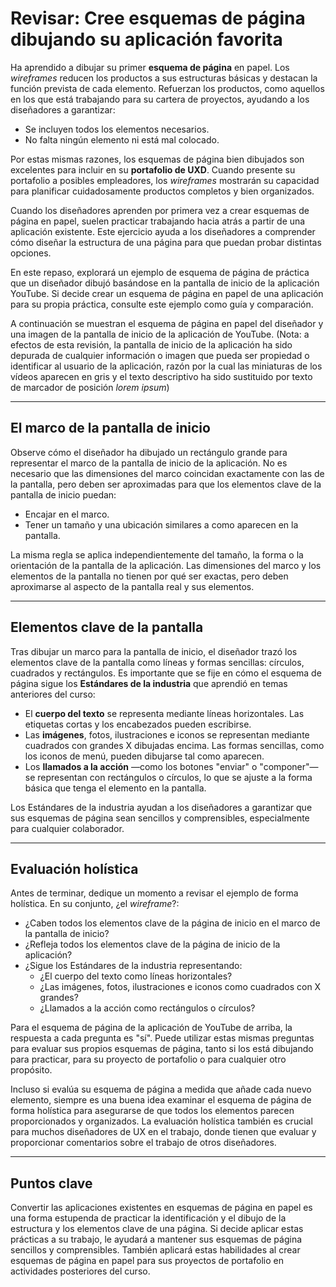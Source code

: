 # Revisar: Cree esquemas de página dibujando su aplicación favorita

Ha aprendido a dibujar su primer **esquema de página** en papel. Los *wireframes* reducen los productos a sus estructuras básicas y destacan la función prevista de cada elemento. Refuerzan los productos, como aquellos en los que está trabajando para su cartera de proyectos, ayudando a los diseñadores a garantizar:

* Se incluyen todos los elementos necesarios.
* No falta ningún elemento ni está mal colocado.

Por estas mismas razones, los esquemas de página bien dibujados son excelentes para incluir en su **portafolio de UXD**. Cuando presente su portafolio a posibles empleadores, los *wireframes* mostrarán su capacidad para planificar cuidadosamente productos completos y bien organizados.

Cuando los diseñadores aprenden por primera vez a crear esquemas de página en papel, suelen practicar trabajando hacia atrás a partir de una aplicación existente. Este ejercicio ayuda a los diseñadores a comprender cómo diseñar la estructura de una página para que puedan probar distintas opciones.

En este repaso, explorará un ejemplo de esquema de página de práctica que un diseñador dibujó basándose en la pantalla de inicio de la aplicación YouTube. Si decide crear un esquema de página en papel de una aplicación para su propia práctica, consulte este ejemplo como guía y comparación.

A continuación se muestran el esquema de página en papel del diseñador y una imagen de la pantalla de inicio de la aplicación de YouTube. (Nota: a efectos de esta revisión, la pantalla de inicio de la aplicación ha sido depurada de cualquier información o imagen que pueda ser propiedad o identificar al usuario de la aplicación, razón por la cual las miniaturas de los vídeos aparecen en gris y el texto descriptivo ha sido sustituido por texto de marcador de posición *lorem ipsum*)

---

## El marco de la pantalla de inicio

Observe cómo el diseñador ha dibujado un rectángulo grande para representar el marco de la pantalla de inicio de la aplicación. No es necesario que las dimensiones del marco coincidan exactamente con las de la pantalla, pero deben ser aproximadas para que los elementos clave de la pantalla de inicio puedan:

* Encajar en el marco.
* Tener un tamaño y una ubicación similares a como aparecen en la pantalla.

La misma regla se aplica independientemente del tamaño, la forma o la orientación de la pantalla de la aplicación. Las dimensiones del marco y los elementos de la pantalla no tienen por qué ser exactas, pero deben aproximarse al aspecto de la pantalla real y sus elementos.

---

## Elementos clave de la pantalla

Tras dibujar un marco para la pantalla de inicio, el diseñador trazó los elementos clave de la pantalla como líneas y formas sencillas: círculos, cuadrados y rectángulos. Es importante que se fije en cómo el esquema de página sigue los **Estándares de la industria** que aprendió en temas anteriores del curso:

* El **cuerpo del texto** se representa mediante líneas horizontales. Las etiquetas cortas y los encabezados pueden escribirse.
* Las **imágenes**, fotos, ilustraciones e iconos se representan mediante cuadrados con grandes X dibujadas encima. Las formas sencillas, como los iconos de menú, pueden dibujarse tal como aparecen.
* Los **llamados a la acción** —como los botones "enviar" o "componer"— se representan con rectángulos o círculos, lo que se ajuste a la forma básica que tenga el elemento en la pantalla.

Los Estándares de la industria ayudan a los diseñadores a garantizar que sus esquemas de página sean sencillos y comprensibles, especialmente para cualquier colaborador.

---

## Evaluación holística

Antes de terminar, dedique un momento a revisar el ejemplo de forma holística. En su conjunto, ¿el *wireframe*?:

* ¿Caben todos los elementos clave de la página de inicio en el marco de la pantalla de inicio?
* ¿Refleja todos los elementos clave de la página de inicio de la aplicación?
* ¿Sigue los Estándares de la industria representando:
    * ¿El cuerpo del texto como líneas horizontales?
    * ¿Las imágenes, fotos, ilustraciones e iconos como cuadrados con X grandes?
    * ¿Llamados a la acción como rectángulos o círculos?

Para el esquema de página de la aplicación de YouTube de arriba, la respuesta a cada pregunta es "sí". Puede utilizar estas mismas preguntas para evaluar sus propios esquemas de página, tanto si los está dibujando para practicar, para su proyecto de portafolio o para cualquier otro propósito.

Incluso si evalúa su esquema de página a medida que añade cada nuevo elemento, siempre es una buena idea examinar el esquema de página de forma holística para asegurarse de que todos los elementos parecen proporcionados y organizados. La evaluación holística también es crucial para muchos diseñadores de UX en el trabajo, donde tienen que evaluar y proporcionar comentarios sobre el trabajo de otros diseñadores.

---

## Puntos clave

Convertir las aplicaciones existentes en esquemas de página en papel es una forma estupenda de practicar la identificación y el dibujo de la estructura y los elementos clave de una página. Si decide aplicar estas prácticas a su trabajo, le ayudará a mantener sus esquemas de página sencillos y comprensibles. También aplicará estas habilidades al crear esquemas de página en papel para sus proyectos de portafolio en actividades posteriores del curso.
